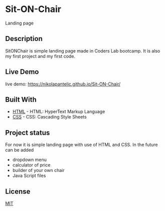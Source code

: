 # Sit-ON-Chair

Landing page

## Description

SitONChair is simple landing page made in Coders Lab bootcamp.
It is also my first project and my first code.  

## Live Demo

live demo: https://nikolapantelic.github.io/Sit-ON-Chair/

## Built With

* [HTML](http://www.html.com) - HTML: HyperText Markup Language
* [CSS](https://developer.mozilla.org/en-US/docs/Web/CSS) - CSS: Cascading Style Sheets


## Project status

For now it is simple landing page with use of HTML and CSS.
In the future can be added 

* dropdown menu
* calculator of price
* builder of your own chair
* Java Script files


## License

[MIT](https://choosealicense.com/licenses/mit/)


